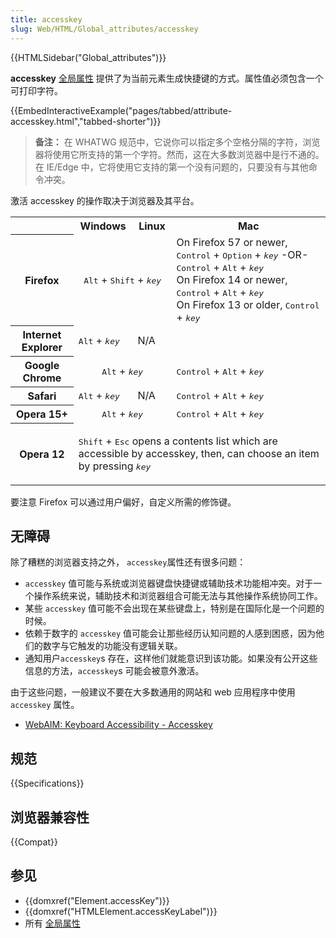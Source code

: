 ```yaml
---
title: accesskey
slug: Web/HTML/Global_attributes/accesskey
---
```


{{HTMLSidebar("Global_attributes")}}

**accesskey** [全局属性](/zh-CN/docs/Web/HTML/Global_attributes) 提供了为当前元素生成快捷键的方式。属性值必须包含一个可打印字符。

{{EmbedInteractiveExample("pages/tabbed/attribute-accesskey.html","tabbed-shorter")}}

> **备注：** 在 WHATWG 规范中，它说你可以指定多个空格分隔的字符，浏览器将使用它所支持的第一个字符。然而，这在大多数浏览器中是行不通的。在 IE/Edge 中，它将使用它支持的第一个没有问题的，只要没有与其他命令冲突。

激活 accesskey 的操作取决于浏览器及其平台。

<table class="standard-table">
  <tbody>
    <tr>
      <th></th>
      <th>Windows</th>
      <th>Linux</th>
      <th>Mac</th>
    </tr>
    <tr>
      <th>Firefox</th>
      <td colspan="2" rowspan="1" style="text-align: center">
        <kbd>Alt</kbd> + <kbd>Shift</kbd> + <kbd><em>key</em></kbd>
      </td>
      <td>
        On Firefox 57 or newer, <kbd>Control</kbd> + <kbd>Option</kbd> +
        <kbd><em>key</em></kbd> -OR- <kbd>Control</kbd> + <kbd>Alt</kbd> +
        <kbd><em>key</em></kbd
        ><br />On Firefox 14 or newer, <kbd>Control</kbd> + <kbd>Alt</kbd> +
        <kbd><em>key</em></kbd
        ><br />On Firefox 13 or older, <kbd>Control</kbd> +
        <kbd><em>key</em></kbd>
      </td>
    </tr>
    <tr>
      <th>Internet Explorer</th>
      <td>
        <kbd>Alt</kbd> + <kbd><em>key</em></kbd>
      </td>
      <td colspan="2" rowspan="1">N/A</td>
    </tr>
    <tr>
      <th>Google Chrome</th>
      <td colspan="2" rowspan="1" style="text-align: center">
        <kbd>Alt</kbd> + <kbd><em>key</em></kbd>
      </td>
      <td>
        <kbd>Control</kbd> + <kbd>Alt</kbd> + <kbd><em>key</em></kbd>
      </td>
    </tr>
    <tr>
      <th>Safari</th>
      <td>
        <kbd>Alt</kbd> + <kbd><em>key</em></kbd>
      </td>
      <td>N/A</td>
      <td>
        <kbd>Control</kbd> + <kbd>Alt</kbd> + <kbd><em>key</em></kbd>
      </td>
    </tr>
    <tr>
      <th>Opera 15+</th>
      <td colspan="2" rowspan="1" style="text-align: center">
        <kbd>Alt</kbd> + <kbd><em>key</em></kbd>
      </td>
      <td>
        <kbd>Control</kbd> + <kbd>Alt</kbd> + <kbd><em>key</em></kbd>
      </td>
    </tr>
    <tr>
      <th>Opera 12</th>
      <td colspan="3" rowspan="1">
        <p>
          <kbd>Shift</kbd> + <kbd>Esc</kbd> opens a contents list which are
          accessible by accesskey, then, can choose an item by pressing
          <kbd><em>key</em></kbd>
        </p>
      </td>
    </tr>
  </tbody>
</table>

要注意 Firefox 可以通过用户偏好，自定义所需的修饰键。

## 无障碍

除了糟糕的浏览器支持之外， `accesskey`属性还有很多问题：

- `accesskey` 值可能与系统或浏览器键盘快捷键或辅助技术功能相冲突。对于一个操作系统来说，辅助技术和浏览器组合可能无法与其他操作系统协同工作。
- 某些 `accesskey` 值可能不会出现在某些键盘上，特别是在国际化是一个问题的时候。
- 依赖于数字的 `accesskey` 值可能会让那些经历认知问题的人感到困惑，因为他们的数字与它触发的功能没有逻辑关联。
- 通知用户`accesskey`s 存在，这样他们就能意识到该功能。如果没有公开这些信息的方法，`accesskey`s 可能会被意外激活。

由于这些问题，一般建议不要在大多数通用的网站和 web 应用程序中使用`accesskey` 属性。

- [WebAIM: Keyboard Accessibility - Accesskey](https://webaim.org/techniques/keyboard/accesskey#spec)

## 规范

{{Specifications}}

## 浏览器兼容性

{{Compat}}

## 参见

- {{domxref("Element.accessKey")}}
- {{domxref("HTMLElement.accessKeyLabel")}}
- 所有 [全局属性](/zh-CN/docs/Web/HTML/Global_attributes)
